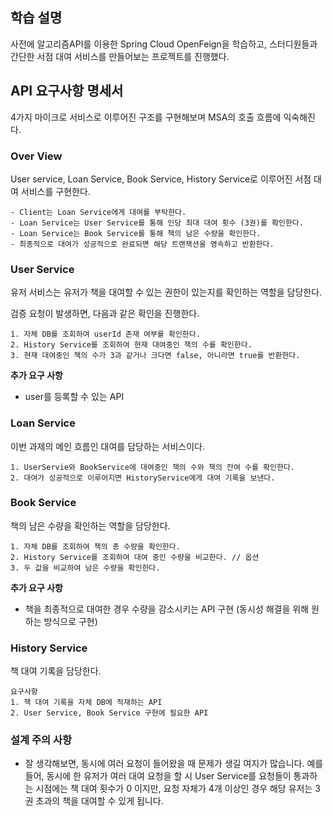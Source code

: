## 학습 설명

사전에 알고리즘API를 이용한 Spring Cloud OpenFeign을 학습하고, 스터디원들과 간단한 서점 대여 서비스를 만들어보는 프로젝트를 진행했다.


## API 요구사항 명세서

4가지 마이크로 서비스로 이루어진 구조를 구현해보며 MSA의 호출 흐름에 익숙해진다.

### Over View

User service, Loan Service, Book Service, History Service로 이루어진 서점 대여 서비스를 구현한다.

```
- Client는 Loan Service에게 대여를 부탁한다.
- Loan Service는 User Service를 통해 인당 최대 대여 횟수 (3권)를 확인한다.
- Loan Service는 Book Service를 통해 책의 남은 수량을 확인한다.
- 최종적으로 대여가 성공적으로 완료되면 해당 트랜잭션을 영속하고 반환한다.
```

### User Service

유저 서비스는 유저가 책을 대여할 수 있는 권한이 있는지를 확인하는 역할을 담당한다.

검증 요청이 발생하면, 다음과 같은 확인을 진행한다.

```
1. 자체 DB를 조회하여 userId 존재 여부를 확인한다.
2. History Service를 조회하여 현재 대여중인 책의 수를 확인한다.
3. 현재 대여중인 책의 수가 3과 같거나 크다면 false, 아니라면 true를 반환한다.
```

**추가 요구 사항**

- user를 등록할 수 있는 API

### Loan Service

이번 과제의 메인 흐름인 대여를 담당하는 서비스이다.

```
1. UserServie와 BookService에 대여중인 책의 수와 책의 잔여 수를 확인한다.
2. 대여가 성공적으로 이루어지면 HistoryService에게 대여 기록을 보낸다.
```

### Book Service

책의 남은 수량을 확인하는 역할을 담당한다.

```
1. 자체 DB를 조회하여 책의 총 수량을 확인한다.
2. History Service를 조회하여 대여 중인 수량을 비교한다. // 옵션
3. 두 값을 비교하여 남은 수량을 확인한다.
```

**추가 요구 사항**

- 책을 최종적으로 대여한 경우 수량을 감소시키는 API 구현 (동시성 해결을 위해 원하는 방식으로 구현)

### History Service

책 대여 기록을 담당한다.

```
요구사항
1. 책 대여 기록을 자체 DB에 적재하는 API
2. User Service, Book Service 구현에 필요한 API
```

### 설계 주의 사항

- 잘 생각해보면, 동시에 여러 요청이 들어왔을 때 문제가 생길 여지가 많습니다.
예를 들어, 동시에 한 유저가 여러 대여 요청을 할 시 User Service를 요청들이 통과하는 시점에는 책 대여 횟수가 0 이지만, 요청 자체가 4개 이상인 경우 해당 유저는 3권 초과의 책을 대여할 수 있게 됩니다.
